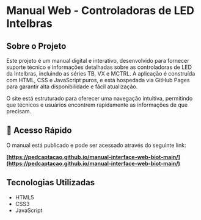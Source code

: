 # Manual Web - Controladoras de LED Intelbras

## Sobre o Projeto

Este projeto é um manual digital e interativo, desenvolvido para fornecer suporte técnico e informações detalhadas sobre as controladoras de LED da Intelbras, incluindo as séries TB, VX e MCTRL. A aplicação é construída com HTML, CSS e JavaScript puros, e está hospedada via GitHub Pages para garantir alta disponibilidade e fácil atualização.

O site está estruturado para oferecer uma navegação intuitiva, permitindo que técnicos e usuários encontrem rapidamente as informações de que precisam.

## 🚀 Acesso Rápido

O manual está publicado e pode ser acessado através do seguinte link:

**[https://pedcaptacao.github.io/manual-interface-web-biot-main/](https://pedcaptacao.github.io/manual-interface-web-biot-main/)**

## Tecnologias Utilizadas

* HTML5
* CSS3
* JavaScript

